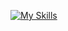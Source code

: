[![My Skills](https://skillicons.dev/icons?i=js,html,css,java,mysql)](https://skillicons.dev)
<!---
Guilherme-Santos-Alves/Guilherme-Santos-Alves is a ✨ special ✨ repository because its `README.md` (this file) appears on your GitHub profile.
You can click the Preview link to take a look at your changes.
--->
